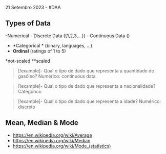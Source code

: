 21 Setembro 2023 - #DAA

## Types of Data

-Numerical
	- Discrete Data ({1,2,3,...})
	- Continuous Data ()
- *Categorical * (binary, languages, ...)
- **Ordinal** (ratings of 1 to 5)

*not-scaled
**scaled


>[!example]- Qual o tipo de dado que representa a quantidade de gasóleo?
>Numérico: continuous data

>[!example]- Qual o tipo de dado que representa a nacionalidade?
>Categórico

>[!example]- Qual o tipo de dado que representa a idade?
>Numérico: discreto


## Mean, Median & Mode
- https://en.wikipedia.org/wiki/Average
- https://en.wikipedia.org/wiki/Median
- https://en.wikipedia.org/wiki/Mode_(statistics)



